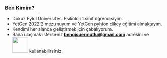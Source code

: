 ### Ben Kimim?
- Dokuz Eylül Üniversitesi Psikoloji 1.sınıf öğrencisiyim.
- YetGen 2022'2 mezunuyum ve YetGen pyhton dikey eğitimi almaktayım.
- Kendimi her alanda geliştirmek için çabalıyorum.
- Bana ulaşmak isterseniz **bengisuermutlu@gmail.com** adresini ve [<img src="https://www.androidfreeware.net/img2/linkedin.jpg" width="50" height="50" />](https://www.linkedin.com/in/bengisu-ermutlu/) kullanabilirsiniz.
